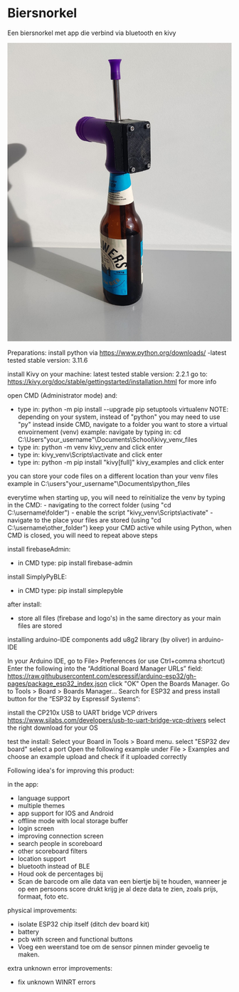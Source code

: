 # Biersnorkel
Een biersnorkel met app die verbind via bluetooth en kivy

![De biersnorkel](https://github.com/AquaCylinder/Biersnorkel/blob/main/Biersnorkel.jpg?raw=true)

Preparations:
install python via https://www.python.org/downloads/
-latest tested stable version: 3.11.6

install Kivy on your machine:
latest tested stable version: 2.2.1
go to: https://kivy.org/doc/stable/gettingstarted/installation.html for more info

open CMD (Administrator mode) and:
- type in: python -m pip install --upgrade pip setuptools virtualenv
	NOTE: depending on your system, instead of "python" you may need to use "py" instead
inside CMD, navigate to a folder you want to store a virtual envoirnement (venv)
example: navigate by typing in: cd C:\Users\"your_username"\Documents\School\kivy_venv_files
- type in: python -m venv kivy_venv   and click enter
- type in: kivy_venv\Scripts\activate    and click enter
- type in: python -m pip install "kivy[full]" kivy_examples    and click enter

you can store your code files on a different location than your venv files
example in C:\users\"your_username"\Documents\python_files

everytime when starting up, you will need to reïnitialize the venv by typing in the CMD:
	- navigating to the correct folder (using "cd C:\username\folder")
	- enable the script "kivy_venv\Scripts\activate"
	- navigate to the place your files are stored (using "cd C:\username\other_folder")
	keep your CMD active while using Python, when CMD is closed, you will need to repeat above steps

install firebaseAdmin:
- in CMD type: pip install firebase-admin

install SimplyPyBLE:
- in CMD type: pip install simplepyble

after install:
- store all files (firebase and logo's) in the same directory as your main files are stored



installing arduino-IDE components
add u8g2 library (by oliver) in arduino-IDE

In your Arduino IDE, go to File> Preferences (or use Ctrl+comma shortcut)
Enter the following into the “Additional Board Manager URLs” field: https://raw.githubusercontent.com/espressif/arduino-esp32/gh-pages/package_esp32_index.json
click "OK"
Open the Boards Manager. Go to Tools > Board > Boards Manager…
Search for ESP32 and press install button for the “ESP32 by Espressif Systems“:

install the CP210x USB to UART bridge VCP drivers
https://www.silabs.com/developers/usb-to-uart-bridge-vcp-drivers
select the right download for your OS

test the install:
Select your Board in Tools > Board menu. select "ESP32 dev board"
select a port
Open the following example under File > Examples and choose an example
upload and check if it uploaded correctly



Following idea's for improving this product:

in the app:
- language support
- multiple themes
- app support for IOS and Android
- offline mode with local storage buffer
- login screen
- improving connection screen
- search people in scoreboard
- other scoreboard filters
- location support
- bluetooth instead of BLE
- Houd ook de percentages bij
- Scan de barcode om alle data van een biertje bij te houden, wanneer je op een persoons score drukt krijg je al deze data te zien, zoals prijs, formaat, foto etc.


physical improvements:
- isolate ESP32 chip itself (ditch dev board kit)
- battery
- pcb with screen and functional buttons
- Voeg een weerstand toe om de sensor pinnen minder gevoelig te maken.

extra unknown error improvements:
- fix unknown WINRT errors






